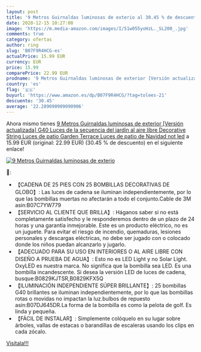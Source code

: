 ```yaml
---
layout: post
title: '9 Metros Guirnaldas luminosas de exterio al 30.45 % de descuento'
date: 2020-12-15 10:27:08
image: 'https://m.media-amazon.com/images/I/51w055yoHzL._SL200_.jpg'
comments: true
category: ofertas
author: ring
slug: 'B07F9R4HCG-es'
actualPrice: 15.99 EUR
currency: EUR
price: 15.99
comparePrice: 22.99 EUR
prodname: '9 Metros Guirnaldas luminosas de exterior [Versión actualizada] G40 Luces de la secuencia del jardín al aire libre Decorative String Luces de patio Garden Terrace Luces de patio de Navidad not led'
country: 'es'
flag: '🇪🇸'
buyurl: 'https://www.amazon.es/dp/B07F9R4HCG/?tag=tolees-21'
descuento: '30.45'
average: '22.289090909090906'
---
```


Ahora mismo tienes [9 Metros Guirnaldas luminosas de exterior [Versión actualizada] G40 Luces de la secuencia del jardín al aire libre Decorative String Luces de patio Garden Terrace Luces de patio de Navidad not led](https://www.amazon.es/dp/B07F9R4HCG/?tag=tolees-21) a 15.99 EUR (original: 22.99 EUR) (30.45 %  de descuento) en el siguiente enlace!

[![9 Metros Guirnaldas luminosas de exterio](https://m.media-amazon.com/images/I/51w055yoHzL._SL200_.jpg)](https://www.amazon.es/dp/B07F9R4HCG/?tag=tolees-21)

🔎:

- 【CADENA DE 25 PIES CON 25 BOMBILLAS DECORATIVAS DE GLOBO】: Las luces de cadena se iluminan independientemente, por lo que las bombillas muertas no afectarán a todo el conjunto.Cable de 3M asin:B07C7YW779
- 【SERVICIO AL CLIENTE QUE BRILLA】: Háganos saber si no está completamente satisfecho y le responderemos dentro de un plazo de 24 horas y una garantía inmejorable. Este es un producto eléctrico, no es un juguete. Para evitar el riesgo de incendio, quemaduras, lesiones personales y descargas eléctricas, no debe ser jugado con o colocado donde los niños puedan alcanzarlo y jugarlo.
- 【ADECUADO PARA SU USO EN INTERIORES O AL AIRE LIBRE CON DISEÑO A PRUEBA DE AGUA】: Esto no es LED Light y no Solar Light. OxyLED es nuestra marca. No significa que la bombilla sea LED. Es una bombilla incandescente. Si desea la versión LED de luces de cadena, busque:B0829KJTSR,B0829KFX5Q
- 【ILUMINACIÓN INDEPENDIENTE SÚPER BRILLANTE】: 25 bombillas G40 brillantes se iluminan independientemente, por lo que las bombillas rotas o movidas no impactan la luz.bulbos de repuesto asin:B07DJ645DR.La forma de la bombilla es como la pelota de golf. Es linda y pequeña.
- 【FÁCIL DE INSTALAR】: Simplemente colóquelo en su lugar sobre árboles, vallas de estacas o barandillas de escaleras usando los clips en cada zócalo.

[Visítala!!!](https://www.amazon.es/dp/B07F9R4HCG/?tag=tolees-21)

